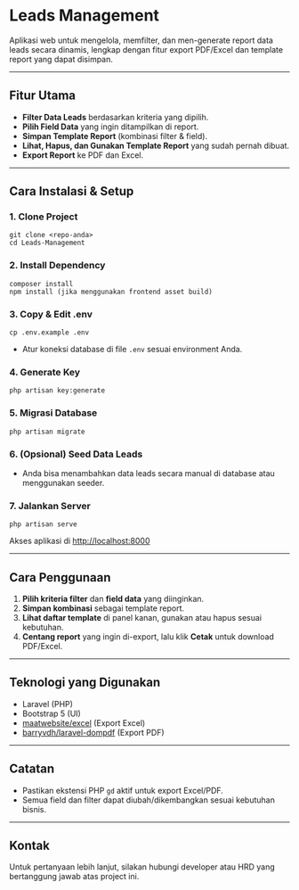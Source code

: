 # Leads Management

Aplikasi web untuk mengelola, memfilter, dan men-generate report data leads secara dinamis, lengkap dengan fitur export PDF/Excel dan template report yang dapat disimpan.

---

## Fitur Utama
- **Filter Data Leads** berdasarkan kriteria yang dipilih.
- **Pilih Field Data** yang ingin ditampilkan di report.
- **Simpan Template Report** (kombinasi filter & field).
- **Lihat, Hapus, dan Gunakan Template Report** yang sudah pernah dibuat.
- **Export Report** ke PDF dan Excel.

---

## Cara Instalasi & Setup

### 1. **Clone Project**
```
git clone <repo-anda>
cd Leads-Management
```

### 2. **Install Dependency**
```
composer install
npm install (jika menggunakan frontend asset build)
```

### 3. **Copy & Edit .env**
```
cp .env.example .env
```
- Atur koneksi database di file `.env` sesuai environment Anda.

### 4. **Generate Key**
```
php artisan key:generate
```

### 5. **Migrasi Database**
```
php artisan migrate
```

### 6. **(Opsional) Seed Data Leads**
- Anda bisa menambahkan data leads secara manual di database atau menggunakan seeder.

### 7. **Jalankan Server**
```
php artisan serve
```
Akses aplikasi di [http://localhost:8000](http://localhost:8000)

---

## Cara Penggunaan
1. **Pilih kriteria filter** dan **field data** yang diinginkan.
2. **Simpan kombinasi** sebagai template report.
3. **Lihat daftar template** di panel kanan, gunakan atau hapus sesuai kebutuhan.
4. **Centang report** yang ingin di-export, lalu klik **Cetak** untuk download PDF/Excel.

---

## Teknologi yang Digunakan
- Laravel (PHP)
- Bootstrap 5 (UI)
- [maatwebsite/excel](https://laravel-excel.com/) (Export Excel)
- [barryvdh/laravel-dompdf](https://github.com/barryvdh/laravel-dompdf) (Export PDF)

---

## Catatan
- Pastikan ekstensi PHP `gd` aktif untuk export Excel/PDF.
- Semua field dan filter dapat diubah/dikembangkan sesuai kebutuhan bisnis.

---

## Kontak
Untuk pertanyaan lebih lanjut, silakan hubungi developer atau HRD yang bertanggung jawab atas project ini.
